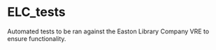 ELC_tests
=========

Automated tests to be ran against the Easton Library Company VRE to ensure functionality.
